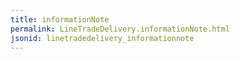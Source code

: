 ```yaml
---
title: informationNote
permalink: LineTradeDelivery.informationNote.html
jsonid: linetradedelivery_informationnote
---
```

